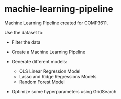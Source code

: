 # machie-learning-pipeline
Machine Learning Pipeline created for COMP3611.

Use the dataset to:
- Filter the data
- Create a Machine Learning Pipeline
- Generate different models:
    - OLS Linear Regression Model
    - Lasso and Ridge Regressions Models
    - Random Forest Model
    
- Optimize some hyperparameters using GridSearch
